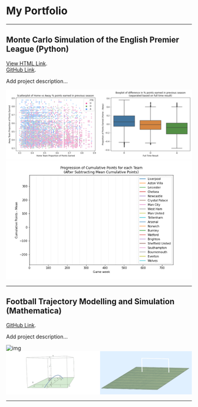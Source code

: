 # My Portfolio
-------------
## Monte Carlo Simulation of the English Premier League (Python)

[View HTML Link](https://htmlpreview.github.io/?https://github.com/fanahanmc/epl-monte-carlo-sim/blob/master/HTML_files/ACM40960_Project_20203868.html).
<br />
[GitHub Link](https://github.com/fanahanmc/epl-monte-carlo-sim).

Add project description...

![img](img/PPCprev_analysis.png)
![img](img/pointsprogression.gif)

-------------
## Football Trajectory Modelling and Simulation (Mathematica)

[GitHub Link](https://github.com/fanahanmc/ACM40730-Project-Mathematica).

Add project description...

![img](img/footballgif1.gif)
![img](img/footballgif5.gif)

-------------

